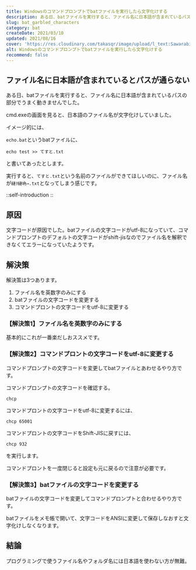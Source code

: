 ```yaml
---
title: Windowsのコマンドプロンプトでbatファイルを実行したら文字化けする
description: ある日、batファイルを実行すると、ファイル名に日本語が含まれているパスの部分でうまく動きませんでした。cmd.exeの画面を見ると、日本語のファイル名が文字化けしていました。「てすと.txt」という名前のファイルができてほしいのに、ファイル名が「縺ｦ縺吶→.txt」となってしまう感じです。
slug: bat_garbled_characters
category: bat
createDate: 2021/03/10
updated: 2021/08/16
cover: 'https://res.cloudinary.com/takasqr/image/upload/l_text:Sawarabi%20Gothic_80_bold:Windowsのコマンドプロンプトでbatファイルを実行したら文字化けする,co_rgb:fff,w_620,c_fit/v1712091289/ogp_image_zorhlz.png'
alt: Windowsのコマンドプロンプトでbatファイルを実行したら文字化けする
recommend: false
---
```

## ファイル名に日本語が含まれているとパスが通らない



ある日、batファイルを実行すると、ファイル名に日本語が含まれているパスの部分でうまく動きませんでした。

cmd.exeの画面を見ると、日本語のファイル名が文字化けしていました。


イメージ的には、

`echo.bat`というbatファイルに、
```
echo test >> てすと.txt
```
と書いてあったとします。

実行すると、`てすと.txt`という名前のファイルができてほしいのに、ファイル名が`縺ｦ縺吶→.txt`となってしまう感じです。


::self-introduction
::

## 原因
文字コードが原因でした。batファイルの文字コードがutf-8になっていて、コマンドプロンプトのデフォルトの文字コードがshift-jisなのでファイル名を解釈できなくてエラーになっていたようです。



## 解決策
解決策は3つあります。

1. ファイル名を英数字のみにする
1. batファイルの文字コードを変更する
1. コマンドプロントの文字コードをutf-8に変更する

### 【解決策1】ファイル名を英数字のみにする
基本的にこれが一番楽だしおススメです。


### 【解決策2】コマンドプロントの文字コードをutf-8に変更する
コマンドプロンプトの文字コードを変更してbatファイルとあわせるやり方です。

コマンドプロンプトの文字コードを確認する。
```
chcp
```

コマンドプロントの文字コードをutf-8に変更するには、
```
chcp 65001
```

コマンドプロントの文字コードをShift-JISに戻すには、
```
chcp 932
```
を実行します。

コマンドプロントを一度閉じると設定も元に戻るので注意が必要です。
### 【解決策3】batファイルの文字コードを変更する
batファイルの文字コードを変更してコマンドプロンプトと合わせるやり方です。

batファイルをメモ帳で開いて、文字コードをANSIに変更して保存しなおすと文字化けしなくなります。


## 結論
プログラミングで使うファイル名やフォルダ名には日本語を使わない方が無難。